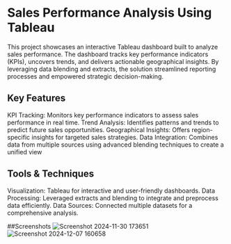 # Sales Performance Analysis Using Tableau
This project showcases an interactive Tableau dashboard built to analyze sales performance. The dashboard tracks key performance indicators (KPIs), uncovers trends, and delivers actionable geographical insights. By leveraging data blending and extracts, the solution streamlined reporting processes and empowered strategic decision-making.

## Key Features
KPI Tracking: Monitors key performance indicators to assess sales performance in real time.
Trend Analysis: Identifies patterns and trends to predict future sales opportunities.
Geographical Insights: Offers region-specific insights for targeted sales strategies.
Data Integration: Combines data from multiple sources using advanced blending techniques to create a unified view

## Tools & Techniques
Visualization: Tableau for interactive and user-friendly dashboards.
Data Processing: Leveraged extracts and blending to integrate and preprocess data efficiently.
Data Sources: Connected multiple datasets for a comprehensive analysis.

##Screenshots
![Screenshot 2024-11-30 173651](https://github.com/user-attachments/assets/67be00df-c0a4-4e21-a9db-bc4d4eeba525)
![Screenshot 2024-12-07 160658](https://github.com/user-attachments/assets/999a8077-f66a-4a1e-8873-e4f749e7c535)







